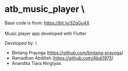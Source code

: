 # atb_music_player \
Base code is from: https://bit.ly/3ZqGu4X
\
\
Music player app developed with Flutter

Developed by: \
- Bintang Prayoga (https://github.com/bintang-prayoga)
- Ramadhan Abdillah (https://github.com/Abdi1975)
- Anandita Tiara Ningtyas
